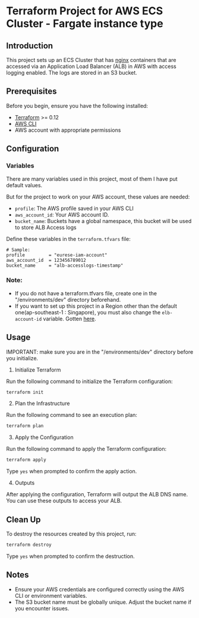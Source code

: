 # Terraform Project for AWS ECS Cluster - Fargate instance type

## Introduction

This project sets up an ECS Cluster that has [nginx](https://hub.docker.com/r/dmartinezlchka/nginx-host) containers that are accessed via an Application Load Balancer (ALB) in AWS with access logging enabled.
The logs are stored in an S3 bucket.

## Prerequisites

Before you begin, ensure you have the following installed:

- [Terraform](https://www.terraform.io/downloads.html) >= 0.12
- [AWS CLI](https://aws.amazon.com/cli/)
- AWS account with appropriate permissions

## Configuration

### Variables

There are many variables used in this project, most of them I have put default values.

But for the project to work on your AWS account, these values are needed:

- `profile`: The AWS profile saved in your AWS CLI
- `aws_account_id`: Your AWS account ID.
- `bucket_name`: Buckets have a global namespace, this bucket will be used to store ALB Access logs

Define these variables in the `terraform.tfvars` file:

```hcl
# Sample:
profile         = "eurese-iam-account"
aws_account_id  = 123456789012
bucket_name     = "alb-accesslogs-timestamp"
```

### Note:
- If you do not have a terraform.tfvars file, create one in the "/environments/dev" directory beforehand.
- If you want to set up this project in a Region other than the default one(ap-southeast-1 : Singapore), you must also change the `elb-account-id` variable.
Gotten [here](https://docs.aws.amazon.com/elasticloadbalancing/latest/application/enable-access-logging.html).


## Usage

IMPORTANT: make sure you are in the "/environments/dev" directory before you initialize.

1. Initialize Terraform

Run the following command to initialize the Terraform configuration:
```sh
terraform init
```

2. Plan the Infrastructure

Run the following command to see an execution plan:
```sh
terraform plan
```

3. Apply the Configuration

Run the following command to apply the Terraform configuration:
```sh
terraform apply
```
Type `yes` when prompted to confirm the apply action.

4. Outputs

After applying the configuration, Terraform will output the ALB DNS name. You can use these outputs to access your ALB.

##  Clean Up
To destroy the resources created by this project, run:
```sh
terraform destroy
```
Type `yes` when prompted to confirm the destruction.


## Notes
* Ensure your AWS credentials are configured correctly using the AWS CLI or environment variables.
* The S3 bucket name must be globally unique. Adjust the bucket name if you encounter issues.